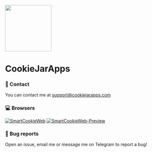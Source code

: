 <a href="http://cookiejarapps.com"><img src="https://user-images.githubusercontent.com/44752343/112613474-0c339b00-8e18-11eb-8106-202c0c132715.png" width="150"></a>
# CookieJarApps

### :email: Contact

You can contact me at support@cookiejarapps.com

### :computer: Browsers

[![SmartCookieWeb](https://github-readme-stats.vercel.app/api/pin/?username=cookiejarapps&repo=smartcookieweb)](https://github.com/cookiejarapps/smartcookieweb)
[![SmartCookieWeb-Preview](https://github-readme-stats.vercel.app/api/pin/?username=cookiejarapps&repo=smartcookieweb-preview)](https://github.com/cookiejarapps/smartcookieweb-preview)

### :bug: Bug reports

Open an issue, email me or message me on Telegram to report a bug!
